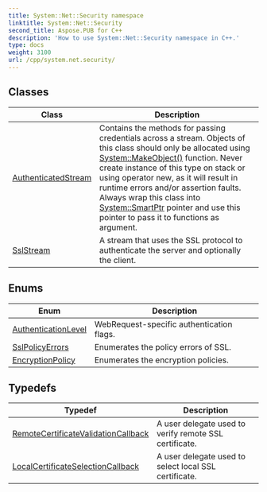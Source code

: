 ```yaml
---
title: System::Net::Security namespace
linktitle: System::Net::Security
second_title: Aspose.PUB for C++
description: 'How to use System::Net::Security namespace in C++.'
type: docs
weight: 3100
url: /cpp/system.net.security/
---
```




## Classes

| Class | Description |
| --- | --- |
| [AuthenticatedStream](./authenticatedstream/) | Contains the methods for passing credentials across a stream. Objects of this class should only be allocated using [System::MakeObject()](../system/makeobject/) function. Never create instance of this type on stack or using operator new, as it will result in runtime errors and/or assertion faults. Always wrap this class into [System::SmartPtr](../system/smartptr/) pointer and use this pointer to pass it to functions as argument. |
| [SslStream](./sslstream/) | A stream that uses the SSL protocol to authenticate the server and optionally the client. |
## Enums

| Enum | Description |
| --- | --- |
| [AuthenticationLevel](./authenticationlevel/) | WebRequest-specific authentication flags. |
| [SslPolicyErrors](./sslpolicyerrors/) | Enumerates the policy errors of SSL. |
| [EncryptionPolicy](./encryptionpolicy/) | Enumerates the encryption policies. |
## Typedefs

| Typedef | Description |
| --- | --- |
| [RemoteCertificateValidationCallback](./remotecertificatevalidationcallback/) | A user delegate used to verify remote SSL certificate. |
| [LocalCertificateSelectionCallback](./localcertificateselectioncallback/) | A user delegate used to select local SSL certificate. |
